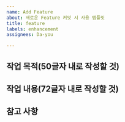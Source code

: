 ```yaml
---
name: Add Feature
about: 새로운 Feature 커밋 시 사용 템플릿
title: feature
labels: enhancement
assignees: Da-you

---
```


## 작업 목적(50글자 내로 작성할 것)

## 작업 내용(72글자 내로 작성할 것)

## 참고 사항
